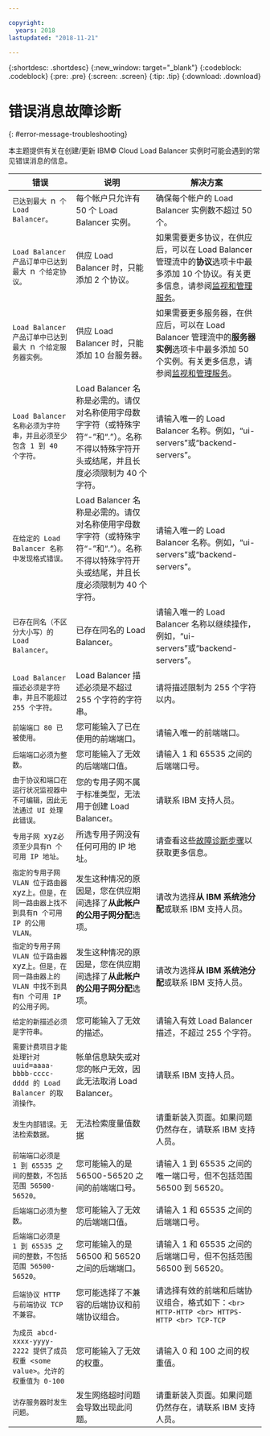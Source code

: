 ```yaml
---

copyright:
  years: 2018
lastupdated: "2018-11-21"

---
```


{:shortdesc: .shortdesc}
{:new_window: target="_blank"}
{:codeblock: .codeblock}
{:pre: .pre}
{:screen: .screen}
{:tip: .tip}
{:download: .download}

# 错误消息故障诊断
{: #error-message-troubleshooting}

本主题提供有关在创建/更新 IBM© Cloud Load Balancer 实例时可能会遇到的常见错误消息的信息。

|错误|说明|解决方案|
| ------------- | ------------- | ----- |
|`已达到最大 `n` 个 Load Balancer。`|每个帐户只允许有 50 个 Load Balancer 实例。|确保每个帐户的 Load Balancer 实例数不超过 50 个。|
|`Load Balancer 产品订单中已达到最大 `n` 个给定协议。`|供应 Load Balancer 时，只能添加 2 个协议。|如果需要更多协议，在供应后，可以在 Load Balancer 管理流中的**协议**选项卡中最多添加 10 个协议。有关更多信息，请参阅[监视和管理服务](/docs/infrastructure/loadbalancer-service?topic=loadbalancer-service-monitoring-and-managing-your-service)。|
|`Load Balancer 产品订单中已达到最大 `n` 个给定服务器实例。`|供应 Load Balancer 时，只能添加 10 台服务器。|如果需要更多服务器，在供应后，可以在 Load Balancer 管理流中的**服务器实例**选项卡中最多添加 50 个实例。有关更多信息，请参阅[监视和管理服务](/docs/infrastructure/loadbalancer-service?topic=loadbalancer-service-monitoring-and-managing-your-service)。|
|`Load Balancer 名称必须为字符串，并且必须至少包含 1 到 40 个字符。`|Load Balancer 名称是必需的。请仅对名称使用字母数字字符（或特殊字符“-”和“.”）。名称不得以特殊字符开头或结尾，并且长度必须限制为 40 个字符。|请输入唯一的 Load Balancer 名称。例如，“ui-servers”或“backend-servers”。|
|`在给定的 Load Balancer 名称中发现格式错误。`|Load Balancer 名称是必需的。请仅对名称使用字母数字字符（或特殊字符“-”和“.”）。名称不得以特殊字符开头或结尾，并且长度必须限制为 40 个字符。|请输入唯一的 Load Balancer 名称。例如，“ui-servers”或“backend-servers”。|
|`已存在同名（不区分大小写）的 Load Balancer。`|已存在同名的 Load Balancer。|请输入唯一的 Load Balancer 名称以继续操作，例如，“ui-servers”或“backend-servers”。|
|`Load Balancer 描述必须是字符串，并且不能超过 255 个字符。`|Load Balancer 描述必须是不超过 255 个字符的字符串。|请将描述限制为 255 个字符以内。|
|`前端端口 80 已被使用。`|您可能输入了已在使用的前端端口。|请输入唯一的前端端口。|
|`后端端口必须为整数。`|您可能输入了无效的后端端口值。|请输入 1 和 65535 之间的后端端口号。|
|`由于协议和端口在运行状况监视器中不可编辑，因此无法通过 UI 处理此错误。`|您的专用子网不属于标准类型，无法用于创建 Load Balancer。|请联系 IBM 支持人员。|
|`专用子网 `xyz` 必须至少具有 `n` 个可用 IP 地址。`|所选专用子网没有任何可用的 IP 地址。|请查看这些[故障诊断步骤](/docs/infrastructure/loadbalancer-service?topic=loadbalancer-service-load-balancer-provisioning-troubleshooting)以获取更多信息。|
|`指定的专用子网 VLAN 位于路由器 `xyz` 上。但是，在同一路由器上找不到具有 `n` 个可用 IP 的公用 VLAN。`|发生这种情况的原因是，您在供应期间选择了**从此帐户的公用子网分配**选项。|请改为选择**从 IBM 系统池分配**或联系 IBM 支持人员。|
|`指定的专用子网 VLAN 位于路由器 `xyz` 上。但是，在同一路由器上的 VLAN 中找不到具有 `n` 个可用 IP 的公用子网。`|发生这种情况的原因是，您在供应期间选择了**从此帐户的公用子网分配**选项。|请改为选择**从 IBM 系统池分配**或联系 IBM 支持人员。|
|`给定的新描述必须是字符串。`|您可能输入了无效的描述。|请输入有效 Load Balancer 描述，不超过 255 个字符。|
|`需要计费项目才能处理针对 uuid=aaaa-bbbb-cccc-dddd 的 Load Balancer 的取消操作。`|帐单信息缺失或对您的帐户无效，因此无法取消 Load Balancer。|请联系 IBM 支持人员。|
|`发生内部错误。无法检索数据。`|无法检索度量值数据|请重新装入页面。如果问题仍然存在，请联系 IBM 支持人员。|
|`前端端口必须是 1 到 65535 之间的整数，不包括范围 56500-56520。`|您可能输入的是 56500-56520 之间的前端端口号。|请输入 1 到 65535 之间的唯一端口号，但不包括范围 56500 到 56520。|
|`后端端口必须为整数。`|您可能输入了无效的后端端口值。|请输入 1 和 65535 之间的后端端口号。|
|`后端端口必须是 1 到 65535 之间的整数，不包括范围 56500-56520。`|您可能输入的是 56500 和 56520 之间的后端端口。|请输入 1 和 65535 之间的后端端口号，但不包括范围 56500 到 56520。|
|`后端协议 HTTP 与前端协议 TCP 不兼容。`|您可能选择了不兼容的后端协议和前端协议组合。|请选择有效的前端和后端协议组合，格式如下：`<br> HTTP-HTTP <br> HTTPS-HTTP <br> TCP-TCP` |
|`为成员 abcd-xxxx-yyyy-2222 提供了成员权重 <some value>。允许的权重值为 0-100`|您可能输入了无效的权重。|请输入 0 和 100 之间的权重值。|
|`访存服务器时发生问题。`|发生网络超时问题会导致出现此问题。|请重新装入页面。如果问题仍然存在，请联系 IBM 支持人员。|

